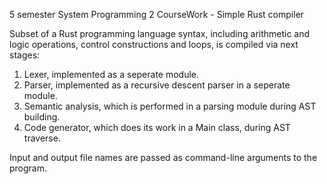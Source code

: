 5 semester System Programming 2 CourseWork - Simple Rust compiler

Subset of a Rust programming language syntax, including arithmetic and logic operations, control constructions and loops, is compiled via next stages:
1. Lexer, implemented as a seperate module.
2. Parser, implemented as a recursive descent parser in a seperate module.
3. Semantic analysis, which is performed in a parsing module during AST building.
4. Code generator, which does its work in a Main class, during AST traverse.

Input and output file names are passed as command-line arguments to the program.